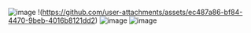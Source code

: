 ![image](https://github.com/user-attachments/assets/ac6d1242-f224-43f1-9e13-6288c1598dda)
!(https://github.com/user-attachments/assets/ec487a86-bf84-4470-9beb-4016b8121dd2)
![image](https://github.com/user-attachments/assets/6f3b6893-3388-43b4-a1ae-180659efba68)
![image](https://github.com/user-attachments/assets/67e228ee-420b-4703-a892-7b0eca07d3c9)

